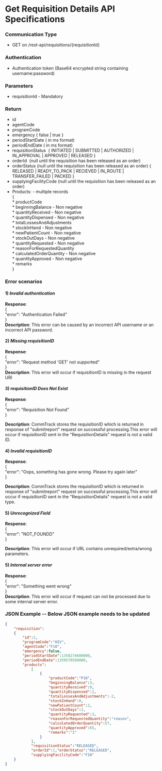# Get Requisition Details API Specifications

### Communication Type

- GET on /rest-api/requisitions/{requisitionId}     

### Authentication

- Authentication token (Base64 encrypted string containing username:password)

### Parameters

- requisitionId - Mandatory

### Return

- id   
- agentCode
- programCode
- emergency { false | true }
- periodStartDate ( in ms format)   
- periodEndDate ( in ms format)  
- requisitionStatus  { INITIATED | SUBMITTED | AUTHORIZED | IN_APPROVAL | APPROVED | RELEASED }
- orderId  (null until the requisition has been released as an order)
- orderStatus (null until the requisition has been released as an order) { RELEASED | READY_TO_PACK | RECIEVED | IN_ROUTE | TRANSFER_FAILED | PACKED }
- supplyingFacilityCode (null until the requisition has been released as an order)   
- Products:  - multiple  records  
    {  
        * productCode   
        * beginningBalance - Non negative  
        * quantityReceived -  Non negative          
        * quantityDispensed - Non negative    
        * totalLossesAndAdjustments  
        * stockInHand - Non negative  
        * newPatientCount - Non negative  
        * stockOutDays - Non negative  
        * quantityRequested - Non negative  
        * reasonForRequestedQuantity  
        * calculatedOrderQuantity - Non negative   
        * quantityApproved - Non negative    
        * remarks   
    }  

### Error scenarios

#### 1) *Invalid authentication*  
**Response**:    
{  
   "error": "Authentication Failed"  
}   
**Description**: This error can be caused by an incorrect API username or an incorrect API password.

#### 2) *Missing requisitionID*
**Response**:  
{    
   "error": "Request method 'GET' not supported"    
}    
**Description**: This error will occur if requisitionID is missing in the request URl

#### 3) *requisitionID Does Not Exist*
**Response**:  
{        
   "error": "Requisition Not Found"      
}  
  
**Description**: CommTrack stores the requisitionID which is returned in response of "submitreport" request on successful processing.This error will occur if requisitionID sent in the "RequisitionDetails" request is not a valid ID. 

#### 4) *Invalid requisitionID*
**Response**:  
{        
   "error": "Oops, something has gone wrong. Please try again later"      
}  
  
**Description**: CommTrack stores the requisitionID which is returned in response of "submitreport" request on successful processing.This error will occur if requisitionID sent in the "RequisitionDetails" request is not a valid type. 

#### 5) *Unrecognized Field*
**Response**:  
{        
   "error": "NOT_FOUNDD"      
}  
  
**Description**: This error will occur if URL contains unrequired/extra/wrong parameters.    


#### 5) *Internal server error*
**Response**:  
{        
   "error": "Something went wrong"      
}  
**Description**: This error will occur if request can not be processed due to some internal server error.


### JSON Example -- Below JSON example needs to be updated
``` json
{
    "requisition":
    {
        "id":1,
        "programCode":"HIV",
        "agentCode":"F10",
        "emergency":false,
        "periodStartDate":1358274600000,
        "periodEndDate":1359570599000,
        "products":
            [
                {
                    "productCode":"P10",
                    "beginningBalance":3,
                    "quantityReceived":0,
                    "quantityDispensed":1,
                    "totalLossesAndAdjustments":-2,
                    "stockInHand":0,
                    "newPatientCount":2,
                    "stockOutDays":2,
                    "quantityRequested":3,
                    "reasonForRequestedQuantity":"reason",
                    "calculatedOrderQuantity":57,
                    "quantityApproved":65,
                    "remarks":"1"
                }
            ],
            "requisitionStatus":"RELEASED",
            "orderId":1,"orderStatus":"RELEASED",
            "supplyingFacilityCode":"F10"
    }
}
```   

